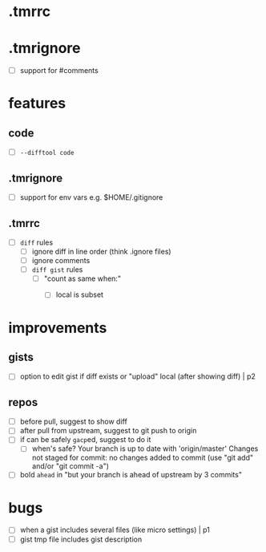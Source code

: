 # .tmrrc
# .tmrignore
- [ ] support for #comments

# features
## code
- [ ] `--difftool code`

## .tmrignore
- [ ] support for env vars e.g. $HOME/.gitignore

## .tmrrc
- [ ] `diff` rules
  - [ ] ignore diff in line order (think .ignore files)
  - [ ] ignore comments
  - [ ] `diff gist` rules
    - [ ] "count as same when:"
      - [ ] local is subset



# improvements
## gists
- [ ] option to edit gist if diff exists or "upload" local (after showing diff) | p2

## repos
- [ ] before pull, suggest to show diff
- [ ] after pull from upstream, suggest to git push to origin
- [ ] if can be safely `gacp`ed, suggest to do it
  - [ ] when's safe? 
        Your branch is up to date with 'origin/master'
        Changes not staged for commit:
        no changes added to commit (use "git add" and/or "git commit -a")
- [ ] bold `ahead` in "but your branch is ahead of upstream by 3 commits"

# bugs
- [ ] when a gist includes several files (like micro settings) | p1
- [ ] gist tmp file includes gist description